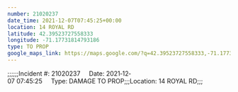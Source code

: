 ```yaml
---
number: 21020237
date_time: 2021-12-07T07:45:25+00:00
location: 14 ROYAL RD
latitude: 42.39523727558333
longitude: -71.17731814793186
type: TO PROP
google_maps_link: https://maps.google.com/?q=42.39523727558333,-71.17731814793186
---
```


;;;;;;Incident #: 21020237     Date: 2021‐12‐07 07:45:25     Type: DAMAGE TO PROP;;;Location: 14 ROYAL RD;;;

